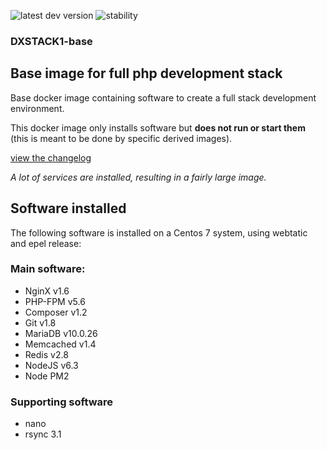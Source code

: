 
![latest dev version](https://img.shields.io/badge/version-v1.5--dev-orange.svg)
![stability](https://img.shields.io/badge/stability-UNSTABLE-red.svg)

### DXSTACK1-base
## Base image for full php development stack




Base docker image containing software to create a full stack development environment.

This docker image only installs software but **does not run or start them** (this is meant to be done by specific derived images).

[view the changelog](doc/changelog.md)

*A lot of services are installed, resulting in a fairly large image.*



## Software installed

The following software is installed on a Centos 7 system, using webtatic and epel release:

### Main software:

* NginX v1.6
* PHP-FPM v5.6
* Composer v1.2
* Git v1.8
* MariaDB v10.0.26
* Memcached v1.4
* Redis v2.8
* NodeJS v6.3
* Node PM2

### Supporting software

* nano
* rsync 3.1

